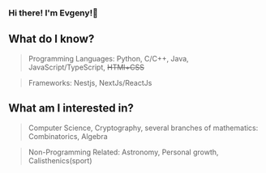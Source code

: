 ### Hi there! I'm Evgeny!👋
## What do I know?
>  Programming Languages: Python, C/C++, Java, JavaScript/TypeScript, ~~HTMl+CSS~~

>  Frameworks: Nestjs, NextJs/ReactJs

## What am I interested in?
> Computer Science, Cryptography, several branches of mathematics: Combinatorics, Algebra

> Non-Programming Related:  Astronomy, Personal growth, Calisthenics(sport)  

<!--
**bravTm/bravTm** is a ✨ _special_ ✨ repository because its `README.md` (this file) appears on your GitHub profile.

Here are some ideas to get you started:

- 🔭 I’m currently working on ...
- 🌱 I’m currently learning ...
- 👯 I’m looking to collaborate on ...
- 🤔 I’m looking for help with ...
- 💬 Ask me about ...
- 📫 How to reach me: ...
- 😄 Pronouns: ...
- ⚡ Fun fact: ...
-->

